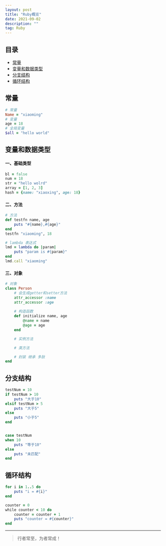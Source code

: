 ```yaml
---
layout: post
title: "Ruby概览"
date: 2021-09-02
description: ""
tag: Ruby
---
```




## 目录
* [常量](#content1)
* [变量和数据类型](#content2)
* [分支结构](#content3)
* [循环结构](#content4)



<!-- ************************************************ -->
## <a id="content1">常量</a>
```ruby
# 常量
Name = "xiaoming"
# 变量
age = 18
# 全局变量
$all = "hello world"
```



<!-- ************************************************ -->
## <a id="content2">变量和数据类型</a>

#### **一、基础类型**
```ruby
bl = false
num = 18
str = "hello wolrd"
array = [1, 2, 3]
hash = {name: "xiaoxing", age: 18}
```

#### **二、方法**
```ruby
# 方法
def testfn name, age
    puts "#{name},#{age}"    
end
testfn "xiaoming", 18

# lambda 表达式
lmd = lambda do |param|
    puts "param is #{param}"
end
lmd.call "xiaoming"
```

#### **三、对象**
```ruby
# 对象
class Person
    # 会生成getter和setter方法
    attr_accessor :name
    attr_accessor :age
    
    # 构造函数
    def initialize name, age
        @name = name
        @age = age
    end

    # 实例方法

    # 类方法

    # 封装 继承 多肽
end
```


<!-- ************************************************ -->
## <a id="content3">分支结构</a>
```ruby
testNum = 10
if testNum > 10 
    puts "大于10"
elsif testNum > 5
    puts "大于5"
else 
    puts "小于5"
end


case testNum
when 10
    puts "等于10"
else
    puts "未匹配"
end
```

<!-- ************************************************ -->
## <a id="content4">循环结构</a>

```ruby
for i in 1..5 do
    puts "i = #{i}"
end

counter = 0
while counter < 10 do 
    counter = counter + 1
    puts "counter = #{counter}"
end
```

----------
>  行者常至，为者常成！


